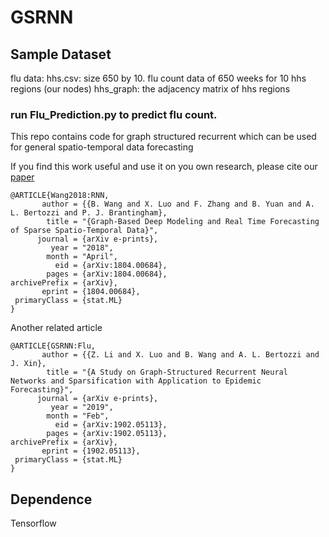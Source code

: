 # GSRNN

## Sample Dataset
flu data:
hhs.csv: size 650 by 10. flu count data of 650 weeks for 10 hhs regions (our nodes)
hhs_graph: the adjacency matrix of hhs regions

### run Flu_Prediction.py to predict flu count.

This repo contains code for graph structured recurrent which can be used for general spatio-temporal data forecasting

If you find this work useful and use it on you own research, please cite our [paper](https://arxiv.org/abs/1811.10745)

```
@ARTICLE{Wang2018:RNN,
       author = {{B. Wang and X. Luo and F. Zhang and B. Yuan and A. L. Bertozzi and P. J. Brantingham},
        title = "{Graph-Based Deep Modeling and Real Time Forecasting of Sparse Spatio-Temporal Data}",
      journal = {arXiv e-prints},
         year = "2018",
        month = "April",
          eid = {arXiv:1804.00684},
        pages = {arXiv:1804.00684},
archivePrefix = {arXiv},
       eprint = {1804.00684},
 primaryClass = {stat.ML}
}
```

Another related article


```
@ARTICLE{GSRNN:Flu,
       author = {{Z. Li and X. Luo and B. Wang and A. L. Bertozzi and J. Xin},
        title = "{A Study on Graph-Structured Recurrent Neural Networks and Sparsification with Application to Epidemic Forecasting}",
      journal = {arXiv e-prints},
         year = "2019",
        month = "Feb",
          eid = {arXiv:1902.05113},
        pages = {arXiv:1902.05113},
archivePrefix = {arXiv},
       eprint = {1902.05113},
 primaryClass = {stat.ML}
}
```

## Dependence
Tensorflow
